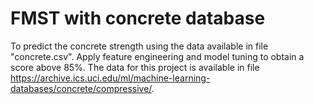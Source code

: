 # FMST with concrete database

To predict the concrete strength using the data available in file "concrete.csv". Apply feature engineering and model tuning to obtain a score above 85%.
The data for this project is available in file https://archive.ics.uci.edu/ml/machine-learning-databases/concrete/compressive/.
